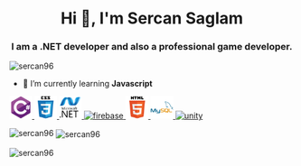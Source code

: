 <h1 align="center">Hi 👋, I'm Sercan Saglam</h1>
<h3 align="center">I am a .NET developer and also a professional game developer.</h3>

<p align="left"> <img src="https://komarev.com/ghpvc/?username=sercan96&label=Profile%20views&color=0e75b6&style=flat" alt="sercan96" /> </p>

- 🌱 I’m currently learning **Javascript**

<p align="left">
</p>

<p align="left"> <a href="https://www.w3schools.com/cs/" target="_blank" rel="noreferrer"> <img src="https://raw.githubusercontent.com/devicons/devicon/master/icons/csharp/csharp-original.svg" alt="csharp" width="40" height="40"/> </a> <a href="https://www.w3schools.com/css/" target="_blank" rel="noreferrer"> <img src="https://raw.githubusercontent.com/devicons/devicon/master/icons/css3/css3-original-wordmark.svg" alt="css3" width="40" height="40"/> </a> <a href="https://dotnet.microsoft.com/" target="_blank" rel="noreferrer"> <img src="https://raw.githubusercontent.com/devicons/devicon/master/icons/dot-net/dot-net-original-wordmark.svg" alt="dotnet" width="40" height="40"/> </a> <a href="https://firebase.google.com/" target="_blank" rel="noreferrer"> <img src="https://www.vectorlogo.zone/logos/firebase/firebase-icon.svg" alt="firebase" width="40" height="40"/> </a> <a href="https://www.w3.org/html/" target="_blank" rel="noreferrer"> <img src="https://raw.githubusercontent.com/devicons/devicon/master/icons/html5/html5-original-wordmark.svg" alt="html5" width="40" height="40"/> </a> <a href="https://www.mysql.com/" target="_blank" rel="noreferrer"> <img src="https://raw.githubusercontent.com/devicons/devicon/master/icons/mysql/mysql-original-wordmark.svg" alt="mysql" width="40" height="40"/> </a> <a href="https://unity.com/" target="_blank" rel="noreferrer"> <img src="https://www.vectorlogo.zone/logos/unity3d/unity3d-icon.svg" alt="unity" width="40" height="40"/> </a> </p>

<p><img align="left" src="https://github-readme-stats.vercel.app/api/top-langs?username=sercan96&show_icons=true&locale=en&layout=compact" alt="sercan96" /></p>

<p>&nbsp;<img align="center" src="https://github-readme-stats.vercel.app/api?username=sercan96&show_icons=true&locale=en" alt="sercan96" /></p>

<p><img align="center" src="https://github-readme-streak-stats.herokuapp.com/?user=sercan96&" alt="sercan96" /></p>
